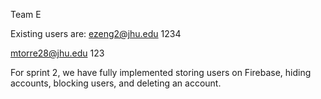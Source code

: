 Team E

Existing users are:
ezeng2@jhu.edu
1234

mtorre28@jhu.edu
123

For sprint 2, we have fully implemented storing users on Firebase, hiding accounts, blocking users, and deleting an account.
